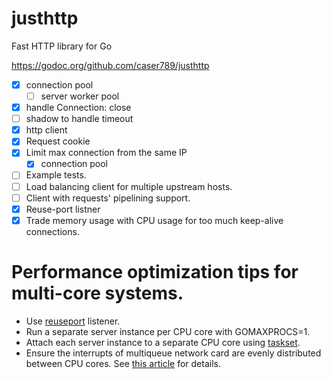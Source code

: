 # justhttp

Fast HTTP library for Go

https://godoc.org/github.com/caser789/justhttp
- [x] connection pool
    - [ ] server worker pool
- [x] handle Connection: close
- [ ] shadow to handle timeout
- [x] http client
- [x] Request cookie
- [x] Limit max connection from the same IP
    - [x] connection pool
- [ ] Example tests.
- [ ] Load balancing client for multiple upstream hosts.
- [ ] Client with requests' pipelining support.
- [x] Reuse-port listner
- [x] Trade memory usage with CPU usage for too much keep-alive connections.

# Performance optimization tips for multi-core systems.

* Use [reuseport](https://godoc.org/github.com/valyala/fasthttp/reuseport) listener.
* Run a separate server instance per CPU core with GOMAXPROCS=1.
* Attach each server instance to a separate CPU core using [taskset](http://linux.die.net/man/1/taskset).
* Ensure the interrupts of multiqueue network card are evenly distributed between CPU cores. See [this article](https://blog.cloudflare.com/how-to-achieve-low-latency/) for details.
